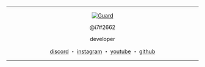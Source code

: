 ------
<p align="center">  
 <a href="https://top.gg/bot/793969713193025538">
    <img src="https://top.gg/api/widget/793969713193025538.svg" alt="Guard" />
</a>
<p align="center">
    @i7#2662
<p align="center">
developer
<p align="center">
</p>
<p align="center">
<a href="https://discord.gg/vzAZyxgPmm">discord</a>
    ・
    <a href="https://www.instagram.com//">instagram</a>
    ・
    <a href="https://www.youtube.com/channel/">youtube</a>
    ・
    <a href="https://github.com/halo-i7">github</a>
</p>


<p align="center">  

-----
